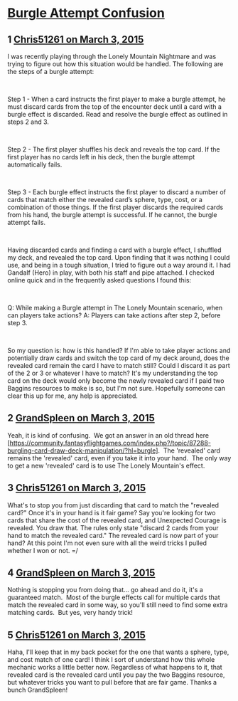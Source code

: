 # [Burgle Attempt Confusion](https://community.fantasyflightgames.com/topic/136613-burgle-attempt-confusion/)

## 1 [Chris51261 on March 3, 2015](https://community.fantasyflightgames.com/topic/136613-burgle-attempt-confusion/?do=findComment&comment=1472826)

I was recently playing through the Lonely Mountain Nightmare and was trying to figure out how this situation would be handled. The following are the steps of a burgle attempt:

 

Step 1 - When a card instructs the first player to make a burgle attempt, he must discard cards from the top of the encounter deck until a card with a burgle effect is discarded. Read and resolve the burgle effect as outlined in steps 2 and 3.

 

Step 2 - The first player shuffles his deck and reveals the top card. If the first player has no cards left in his deck, then the burgle attempt automatically fails.

 

Step 3 - Each burgle effect instructs the first player to discard a number of cards that match either the revealed card’s sphere, type, cost, or a combination of those things. If the first player discards the required cards from his hand, the burgle attempt is successful. If he cannot, the burgle attempt fails.

 

Having discarded cards and finding a card with a burgle effect, I shuffled my deck, and revealed the top card. Upon finding that it was nothing I could use, and being in a tough situation, I tried to figure out a way around it. I had Gandalf (Hero) in play, with both his staff and pipe attached. I checked online quick and in the frequently asked questions I found this:

 

Q: While making a Burgle attempt in The Lonely Mountain scenario, when can players take actions? A: Players can take actions after step 2, before step 3.

 

So my question is: how is this handled? If I'm able to take player actions and potentially draw cards and switch the top card of my deck around, does the revealed card remain the card I have to match still? Could I discard it as part of the 2 or 3 or whatever I have to match? It's my understanding the top card on the deck would only become the newly revealed card if I paid two Baggins resources to make is so, but I'm not sure. Hopefully someone can clear this up for me, any help is appreciated. 

## 2 [GrandSpleen on March 3, 2015](https://community.fantasyflightgames.com/topic/136613-burgle-attempt-confusion/?do=findComment&comment=1472846)

Yeah, it is kind of confusing.  We got an answer in an old thread here [https://community.fantasyflightgames.com/index.php?/topic/87288-burgling-card-draw-deck-manipulation/?hl=burgle].  The 'revealed' card remains the 'revealed' card, even if you take it into your hand.  The only way to get a new 'revealed' card is to use The Lonely Mountain's effect.

## 3 [Chris51261 on March 3, 2015](https://community.fantasyflightgames.com/topic/136613-burgle-attempt-confusion/?do=findComment&comment=1472990)

What's to stop you from just discarding that card to match the "revealed card?" Once it's in your hand is it fair game? Say you're looking for two cards that share the cost of the revealed card, and Unexpected Courage is revealed. You draw that. The rules only state "discard 2 cards from your hand to match the revealed card." The revealed card is now part of your hand? At this point I'm not even sure with all the weird tricks I pulled whether I won or not. =/

## 4 [GrandSpleen on March 3, 2015](https://community.fantasyflightgames.com/topic/136613-burgle-attempt-confusion/?do=findComment&comment=1473012)

Nothing is stopping you from doing that... go ahead and do it, it's a guaranteed match.  Most of the burgle effects call for multiple cards that match the revealed card in some way, so you'll still need to find some extra matching cards.  But yes, very handy trick!

## 5 [Chris51261 on March 3, 2015](https://community.fantasyflightgames.com/topic/136613-burgle-attempt-confusion/?do=findComment&comment=1473021)

Haha, I'll keep that in my back pocket for the one that wants a sphere, type, and cost match of one card! I think I sort of understand how this whole mechanic works a little better now. Regardless of what happens to it, that revealed card is the revealed card until you pay the two Baggins resource, but whatever tricks you want to pull before that are fair game. Thanks a bunch GrandSpleen!

